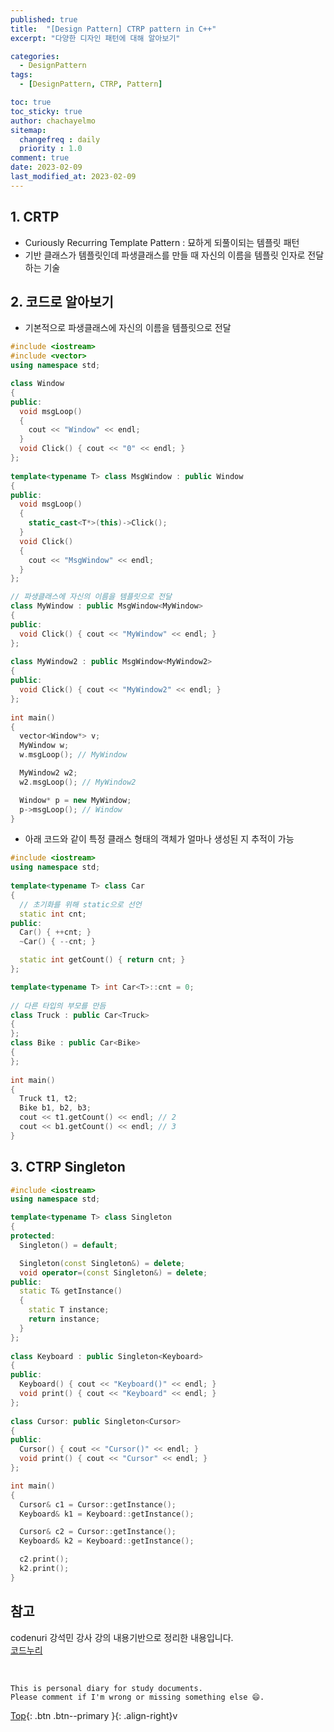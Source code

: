 ```yaml
---
published: true
title:  "[Design Pattern] CTRP pattern in C++"
excerpt: "다양한 디자인 패턴에 대해 알아보기"

categories:
  - DesignPattern
tags:
  - [DesignPattern, CTRP, Pattern]

toc: true
toc_sticky: true
author: chachayelmo
sitemap:
  changefreq : daily
  priority : 1.0
comment: true
date: 2023-02-09
last_modified_at: 2023-02-09
---
```


## 1. CRTP

- Curiously Recurring Template Pattern : 묘하게 되풀이되는 템플릿 패턴
- 기반 클래스가 템플릿인데 파생클래스를 만들 때 자신의 이름을 템플릿 인자로 전달하는 기술

## 2. 코드로 알아보기

- 기본적으로 파생클래스에 자신의 이름을 템플릿으로 전달

```cpp
#include <iostream>  
#include <vector>  
using namespace std;  

class Window  
{  
public:  
  void msgLoop()  
  {
    cout << "Window" << endl;
  }  
  void Click() { cout << "0" << endl; }  
};  
   
template<typename T> class MsgWindow : public Window  
{  
public:  
  void msgLoop()
  {   
    static_cast<T*>(this)->Click();  
  }  
  void Click()  
  {   
    cout << "MsgWindow" << endl;   
  }  
};  

// 파생클래스에 자신의 이름을 템플릿으로 전달
class MyWindow : public MsgWindow<MyWindow> 
{  
public:  
  void Click() { cout << "MyWindow" << endl; }  
};  
   
class MyWindow2 : public MsgWindow<MyWindow2>  
{  
public:  
  void Click() { cout << "MyWindow2" << endl; }  
};  
   
int main()  
{  
  vector<Window*> v;
  MyWindow w;  
  w.msgLoop(); // MyWindow

  MyWindow2 w2;  
  w2.msgLoop(); // MyWindow2

  Window* p = new MyWindow;  
  p->msgLoop(); // Window
}
```

- 아래 코드와 같이 특정 클래스 형태의 객체가 얼마나 생성된 지 추적이 가능

```cpp
#include <iostream> 
using namespace std; 
  
template<typename T> class Car 
{ 
  // 초기화를 위해 static으로 선언
  static int cnt; 
public: 
  Car() { ++cnt; } 
  ~Car() { --cnt; } 

  static int getCount() { return cnt; } 
}; 

template<typename T> int Car<T>::cnt = 0; 
  
// 다른 타입의 부모를 만듬 
class Truck : public Car<Truck> 
{ 
}; 
class Bike : public Car<Bike> 
{ 
}; 
  
int main() 
{ 
  Truck t1, t2; 
  Bike b1, b2, b3; 
  cout << t1.getCount() << endl; // 2
  cout << b1.getCount() << endl; // 3
}
```

## 3. CTRP Singleton

```cpp
#include <iostream> 
using namespace std;

template<typename T> class Singleton 
{ 
protected: 
  Singleton() = default; 

  Singleton(const Singleton&) = delete; 
  void operator=(const Singleton&) = delete; 
public: 
  static T& getInstance() 
  { 
    static T instance; 
    return instance; 
  }
}; 
  
class Keyboard : public Singleton<Keyboard> 
{
public:
  Keyboard() { cout << "Keyboard()" << endl; }
  void print() { cout << "Keyboard" << endl; }
}; 
  
class Cursor: public Singleton<Cursor> 
{
public:
  Cursor() { cout << "Cursor()" << endl; }
  void print() { cout << "Cursor" << endl; }
}; 

int main() 
{ 
  Cursor& c1 = Cursor::getInstance(); 
  Keyboard& k1 = Keyboard::getInstance();

  Cursor& c2 = Cursor::getInstance(); 
  Keyboard& k2 = Keyboard::getInstance();

  c2.print();
  k2.print();
}
```

## 참고
codenuri 강석민 강사 강의 내용기반으로 정리한 내용입니다.  
[코드누리](https://github.com/codenuri)  

<br>

    This is personal diary for study documents.
    Please comment if I'm wrong or missing something else 😄. 

[Top](#){: .btn .btn--primary }{: .align-right}v